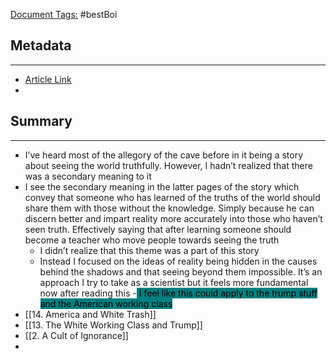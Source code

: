 <u>Document Tags:</u>  #bestBoi
## Metadata
---
- [Article Link](https://yale.learningu.org/download/ca778ca3-7e93-4fa6-a03f-471e6f15028f/H2664_Allegory%20of%20the%20Cave%20.pdf)
- 
## Summary
---
- I’ve heard most of the allegory of the cave before in it being a story about seeing the world truthfully. However, I hadn’t realized that there was a secondary meaning to it
- I see the secondary meaning in the latter pages of the story which convey that someone who has learned of the truths of the world should share them with those without the knowledge. Simply because he can discern better and impart reality more accurately into those who haven’t seen truth. Effectively saying that after learning someone should become a teacher who move people towards seeing the truth
	- I didn’t realize that this theme was a part of this story
	- Instead I focused on the ideas of reality being hidden in the causes behind the shadows and that seeing beyond them impossible. It’s an approach I try to take as a scientist but it feels more fundamental now after reading this
-<mark style="background: #008080;"> I feel like this could apply to the trump stuff and the American working class</mark>
- [[14. America and White Trash]]
- [[13. The White Working Class and Trump]]
- [[2. A Cult of Ignorance]]
- 